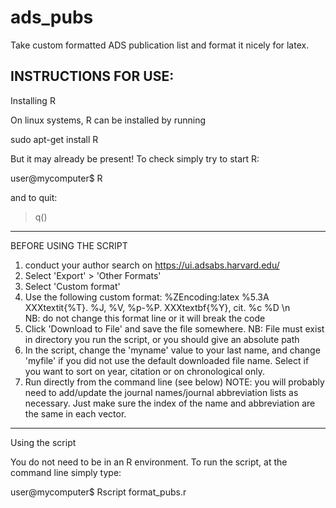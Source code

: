 # ads_pubs
Take custom formatted ADS publication list and format it nicely for latex.

INSTRUCTIONS FOR USE:
-----------
Installing R

On linux systems, R can be installed by running

sudo apt-get install R

But it may already be present!  To check simply try to start R:

user@mycomputer$ R

and to quit:

> q()
-----------
BEFORE USING THE SCRIPT

1) conduct your author search on https://ui.adsabs.harvard.edu/
2) Select 'Export' > 'Other Formats'
3) Select 'Custom format'
4) Use the following custom format:
   %ZEncoding:latex %5.3A XXXtextit{%T}. %J, %V, %p-%P. XXXtextbf{%Y}, cit. %c %D  \n   
      NB: do not change this format line or it will break the code
5) Click 'Download to File' and save the file somewhere.
      NB: File must exist in directory you run the script, or you should give an absolute path
6) In the script, change the 'myname' value to your last name, and change 'myfile' if you did not use the default downloaded file name. Select if you want to sort on year, citation or on chronological only.
7) Run directly from the command line (see below)
NOTE: you will probably need to add/update the journal names/journal abbreviation lists as necessary. Just make sure the index of the name and abbreviation are the same in each vector. 

-----------
Using the script

You do not need to be in an R environment. To run the script, at the command line simply type:

user@mycomputer$ Rscript format_pubs.r

